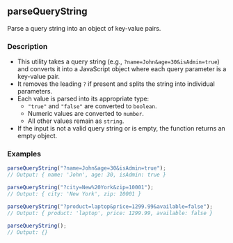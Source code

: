## parseQueryString

Parse a query string into an object of key-value pairs.

### Description

- This utility takes a query string (e.g., `?name=John&age=30&isAdmin=true`) and converts it into a JavaScript object where each query parameter is a key-value pair.
- It removes the leading `?` if present and splits the string into individual parameters.
- Each value is parsed into its appropriate type:
  - `"true"` and `"false"` are converted to `boolean`.
  - Numeric values are converted to `number`.
  - All other values remain as `string`.
- If the input is not a valid query string or is empty, the function returns an empty object.

### Examples

```js
parseQueryString("?name=John&age=30&isAdmin=true");
// Output: { name: 'John', age: 30, isAdmin: true }

parseQueryString("?city=New%20York&zip=10001");
// Output: { city: 'New York', zip: 10001 }

parseQueryString("?product=laptop&price=1299.99&available=false");
// Output: { product: 'laptop', price: 1299.99, available: false }

parseQueryString();
// Output: {}
```
